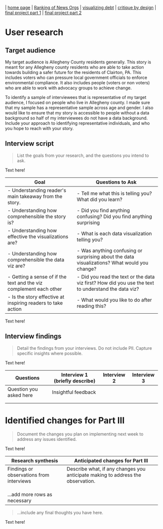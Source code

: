 | [home page](https://itsmeriem.github.io/Meriem/) | [Ranking of News Orgs](news-ranking.md) | [visualizing debt](visualizing-debt.md) | [critique by design](critique-by-design.md) | [final project part 1](final-project-part1.md) | [final project part 2](final-project-part2.md) 

# User research 

## Target audience
My target audience is Allegheny County residents generally. This story is meant for any Allegheny county residents who are able to take action towards building a safer future for the residents of Clairton, PA. This includes voters who can pressure local government officials to enforce environmental compliance. It also includes people (voters or non voters) who are able to work with advocacy groups to achieve change.

To identify a sample of interviewees that is representative of my target audience, I focused on people who live in Allegheny county. I made sure that my sample has a representative sample across age and gender. I also would like to ensure that my story is accessible to people without a data background so half of my interviewees do not have a data background.
Include your approach to identifying representative individuals, and who you hope to reach with your story. 


## Interview script
> List the goals from your research, and the questions you intend to ask. 

Text here!

| Goal                                                        | Questions to Ask                                                     |
|-------------------------------------------------------------|----------------------------------------------------------------------|
| - Understanding reader's main takeaway from the story.      |  - Tell me what this is telling you? What did you learn?             |
| - Understanding how comprehensible the story is?            |  - Did you find anything confusing? Did you find anything surprising |
| - Understanding how effective the visualizations are?       |  - What is each data visualization telling you?                       |
| - Understanding how comprehensible the data viz are?          |  - Was anything confusing or surprising about the data visualizations? What would you change?|
| - Getting a sense of if the text and the viz complement each other | - Did you read the text or the data viz first? How did you use the text to understand the data viz? |
| - Is the story effective at inspiring readers to take action | - What would you like to do after reading this? |

Text here!

## Interview findings
> Detail the findings from your interviews.  Do not include PII.  Capture specific insights where possible.

Text here!

| Questions               | Interview 1 (briefly describe) | Interview 2 | Interview 3 |
|-------------------------|--------------------------------|-------------|-------------|
| Question you asked here | Insightful feedback            |             |             |
|                         |                                |             |             |
|                         |                                |             |             |


# Identified changes for Part III
> Document the changes you plan on implementing next week to address any issues identified.  

Text here!

| Research synthesis                       | Anticipated changes for Part III                                                |
|------------------------------------------|---------------------------------------------------------------------------------|
| Findings or observations from interviews | Describe what, if any changes you anticipate making to address the observation. |
|                                          |                                                                                 |
|                                          |                                                                                 |
|                                          |                                                                                 |
| ...add more rows as necessary            |                                                                                 |

> ...include any final thoughts you have here. 

Text here!
